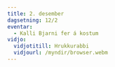 ```yaml
---
title: 2. desember
dagsetning: 12/2
eventar:
  - Kalli Bjarni fer á kostum
vidjo:
  vidjotitill: Hrukkurabbi
  vidjourl: /myndir/browser.webm
---
```


